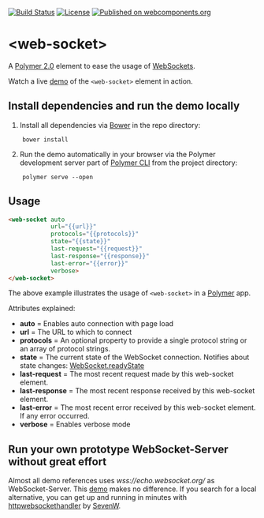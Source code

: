[![Build Status](https://travis-ci.org/hunsalz/web-socket.svg?branch=master)](https://travis-ci.org/hunsalz/web-socket)
[![License](https://img.shields.io/badge/license-MIT%20License-blue.svg)](http://doge.mit-license.org)
[![Published on webcomponents.org](https://img.shields.io/badge/webcomponents.org-published-blue.svg)](https://www.webcomponents.org/element/hunsalz/web-socket)

# \<web-socket\>

A [Polymer 2.0](https://www.polymer-project.org/2.0/) element to ease the usage of [WebSockets](https://developer.mozilla.org/en-US/docs/Web/API/WebSocket).

Watch a live [demo](https://hunsalz.github.io/web-socket) of the `<web-socket>` element in action.

## Install dependencies and run the demo locally

1. Install all dependencies via [Bower](https://bower.io/) in the repo directory:

```
    bower install
```

2. Run the demo automatically in your browser via the Polymer development server part of [Polymer CLI](https://www.npmjs.com/package/polymer-cli) from the project directory:

```
    polymer serve --open
```

## Usage

```html
<web-socket auto
            url="{{url}}"
            protocols="{{protocols}}"
            state="{{state}}"
            last-request="{{request}}"
            last-response="{{response}}"
            last-error="{{error}}"
            verbose>
</web-socket>
```

The above example illustrates the usage of `<web-socket>` in a [Polymer](https://www.polymer-project.org) app.

Attributes explained:

* __auto__ = Enables auto connection with page load
* __url__ = The URL to which to connect
* __protocols__ = An optional property to provide a single protocol string or an array of protocol strings.
* __state__ = The current state of the WebSocket connection. Notifies about state changes:  [WebSocket.readyState](https://developer.mozilla.org/en/docs/Web/API/WebSocket#Ready_state_constants)
* __last-request__ = The most recent request made by this web-socket element.
* __last-response__ = The most recent response received by this web-socket element.
* __last-error__ = The most recent error received by this web-socket element. If any error occurred.
* __verbose__ = Enables verbose mode

## Run your own prototype WebSocket-Server without great effort

Almost all demo references uses *wss://echo.websocket.org/* as WebSocket-Server. This [demo](https://hunsalz.github.io/web-socket) makes no difference. If you search for a local alternative, you can get up and running in minutes with [httpwebsockethandler](https://github.com/SevenW/httpwebsockethandler) by [SevenW](https://github.com/SevenW).